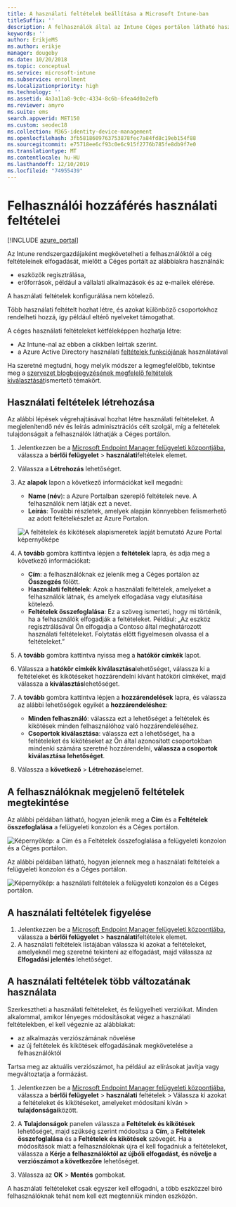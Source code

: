 ```yaml
---
title: A használati feltételek beállítása a Microsoft Intune-ban
titleSuffix: ''
description: A felhasználók által az Intune Céges portálon látható használati feltételek beállítása.
keywords: ''
author: ErikjeMS
ms.author: erikje
manager: dougeby
ms.date: 10/20/2018
ms.topic: conceptual
ms.service: microsoft-intune
ms.subservice: enrollment
ms.localizationpriority: high
ms.technology: ''
ms.assetid: 4a3a11a8-9c0c-4334-8c6b-6fea4d0a2efb
ms.reviewer: amyro
ms.suite: ems
search.appverid: MET150
ms.custom: seodec18
ms.collection: M365-identity-device-management
ms.openlocfilehash: 3fb5818609763753878fec7a84fd8c19eb154f88
ms.sourcegitcommit: e75718ee6cf93c0e6c915f2776b785fe8db9f7e0
ms.translationtype: MT
ms.contentlocale: hu-HU
ms.lasthandoff: 12/10/2019
ms.locfileid: "74955439"
---
```

# <a name="terms-and-conditions-for-user-access"></a>Felhasználói hozzáférés használati feltételei

[!INCLUDE [azure_portal](../includes/azure_portal.md)]

Az Intune rendszergazdájaként megkövetelheti a felhasználóktól a cég feltételeinek elfogadását, mielőtt a Céges portált az alábbiakra használnák:
- eszközök regisztrálása,
- erőforrások, például a vállalati alkalmazások és az e-mailek elérése.

A használati feltételek konfigurálása nem kötelező.

Több használati feltételt hozhat létre, és azokat különböző csoportokhoz rendelheti hozzá, így például eltérő nyelveket támogathat.

A céges használati feltételeket kétféleképpen hozhatja létre:
- Az Intune-nal az ebben a cikkben leírtak szerint.
- a Azure Active Directory használati [feltételek funkciójának](https://docs.microsoft.com/azure/active-directory/governance/active-directory-tou) használatával

Ha szeretné megtudni, hogy melyik módszer a legmegfelelőbb, tekintse meg a [szervezet blogbejegyzésének megfelelő feltételek kiválasztását](https://go.microsoft.com/fwlink/?linkid=2010506&clcid=0x409)ismertető témakört. 

## <a name="create-terms-and-conditions"></a>Használati feltételek létrehozása
Az alábbi lépések végrehajtásával hozhat létre használati feltételeket. A megjelenítendő név és leírás adminisztrációs célt szolgál, míg a feltételek tulajdonságait a felhasználók láthatják a Céges portálon.

1. Jelentkezzen be a [Microsoft Endpoint Manager felügyeleti központjába](https://go.microsoft.com/fwlink/?linkid=2109431), válassza a **bérlői felügyelet** > **használati**feltételek elemet.
2. Válassza a **Létrehozás** lehetőséget.
3. Az **alapok** lapon a következő információkat kell megadni:

   - **Name (név**): a Azure Portalban szereplő feltételek neve. A felhasználók nem látják ezt a nevet.
   - **Leírás**: További részletek, amelyek alapján könnyebben felismerhető az adott feltételkészlet az Azure Portalon.

    ![A feltételek és kikötések alapismeretek lapját bemutató Azure Portal képernyőképe](./media/terms-and-conditions-create/terms-basics-page.png)

4. A **tovább** gombra kattintva lépjen a **feltételek** lapra, és adja meg a következő információkat:

   - **Cím**: a felhasználóknak ez jelenik meg a Céges portálon az **Összegzés** fölött.
   - **Használati feltételek**: Azok a használati feltételek, amelyeket a felhasználók látnak, és amelyek elfogadása vagy elutasítása kötelező.
   - **Feltételek összefoglalása**: Ez a szöveg ismerteti, hogy mi történik, ha a felhasználók elfogadják a feltételeket. Például: „Az eszköz regisztrálásával Ön elfogadja a Contoso által meghatározott használati feltételeket. Folytatás előtt figyelmesen olvassa el a feltételeket.”

5. A **tovább** gombra kattintva nyissa meg a **hatókör címkék** lapot.

6. Válassza a **hatókör címkék kiválasztása**lehetőséget, válassza ki a feltételeket és kikötéseket hozzárendelni kívánt hatóköri címkéket, majd válassza a **kiválasztás**lehetőséget. 

7. A **tovább** gombra kattintva lépjen a **hozzárendelések** lapra, és válassza az alábbi lehetőségek egyikét a **hozzárendeléshez**:
    - **Minden felhasználó**: válassza ezt a lehetőséget a feltételek és kikötések minden felhasználóhoz való hozzárendeléséhez.
    - **Csoportok kiválasztása**: válassza ezt a lehetőséget, ha a feltételeket és kikötéseket az Ön által azonosított csoportokban mindenki számára szeretné hozzárendelni, **válassza a csoportok kiválasztása lehetőséget**.

8. Válassza a **következő** > **Létrehozás**elemet.

## <a name="see-how-terms-are-displayed-to-your-users"></a>A felhasználóknak megjelenő feltételek megtekintése
Az alábbi példában látható, hogyan jelenik meg a **Cím** és a **Feltételek összefoglalása** a felügyeleti konzolon és a Céges portálon.

![Képernyőkép: a Cím és a Feltételek összefoglalása a felügyeleti konzolon és a Céges portálon.](./media/terms-and-conditions-create/terms-summary-terms.png)

Az alábbi példában látható, hogyan jelennek meg a használati feltételek a felügyeleti konzolon és a Céges portálon.

![Képernyőkép: a használati feltételek a felügyeleti konzolon és a Céges portálon.](./media/terms-and-conditions-create/terms-properties-terms.png)


## <a name="monitor-terms-and-conditions"></a>A használati feltételek figyelése

1. Jelentkezzen be a [Microsoft Endpoint Manager felügyeleti központjába](https://go.microsoft.com/fwlink/?linkid=2109431), válassza a **bérlői felügyelet** > **használati**feltételek elemet.
2. A használati feltételek listájában válassza ki azokat a feltételeket, amelyeknél meg szeretné tekinteni az elfogadást, majd válassza az **Elfogadási jelentés** lehetőséget.

## <a name="work-with-multiple-versions-of-terms-and-conditions"></a>A használati feltételek több változatának használata
Szerkesztheti a használati feltételeket, és felügyelheti verzióikat. Minden alkalommal, amikor lényeges módosításokat végez a használati feltételekben, el kell végeznie az alábbiakat:
- az alkalmazás verziószámának növelése
- az új feltételek és kikötések elfogadásának megkövetelése a felhasználóktól

Tartsa meg az aktuális verziószámot, ha például az elírásokat javítja vagy megváltoztatja a formázást.

1. Jelentkezzen be a [Microsoft Endpoint Manager felügyeleti központjába](https://go.microsoft.com/fwlink/?linkid=2109431), válassza a **bérlői felügyelet** > **használati** feltételek > Válassza ki azokat a feltételeket és kikötéseket, amelyeket módosítani kíván > **tulajdonságai**között.

2. A **Tulajdonságok** panelen válassza a **Feltételek és kikötések** lehetőséget, majd szükség szerint módosítsa a **Cím**, a **Feltételek összefoglalása** és a **Feltételek és kikötések** szövegét. Ha a módosítások miatt a felhasználóknak újra el kell fogadniuk a feltételeket, válassza a **Kérje a felhasználóktól az újbóli elfogadást, és növelje a verziószámot a következőre** lehetőséget.

3. Válassza az **OK** > **Mentés** gombokat.

A használati feltételeket csak egyszer kell elfogadni, a több eszközzel bíró felhasználóknak tehát nem kell ezt megtenniük minden eszközön.
